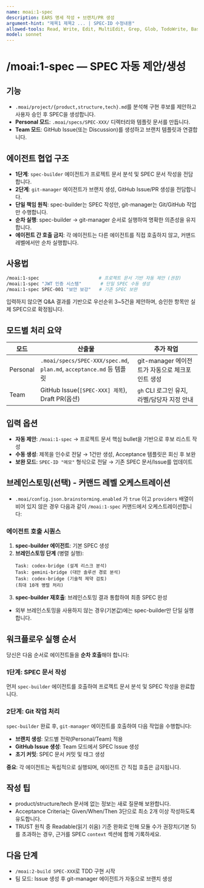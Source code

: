 ```yaml
---
name: moai:1-spec
description: EARS 명세 작성 + 브랜치/PR 생성
argument-hint: "제목1 제목2 ... | SPEC-ID 수정내용"
allowed-tools: Read, Write, Edit, MultiEdit, Grep, Glob, TodoWrite, Bash
model: sonnet
---
```


# /moai:1-spec — SPEC 자동 제안/생성

## 기능

- `.moai/project/{product,structure,tech}.md`를 분석해 구현 후보를 제안하고 사용자 승인 후 SPEC을 생성합니다.
- **Personal 모드**: `.moai/specs/SPEC-XXX/` 디렉터리와 템플릿 문서를 만듭니다.
- **Team 모드**: GitHub Issue(또는 Discussion)를 생성하고 브랜치 템플릿과 연결합니다.

## 에이전트 협업 구조

- **1단계**: `spec-builder` 에이전트가 프로젝트 문서 분석 및 SPEC 문서 작성을 전담합니다.
- **2단계**: `git-manager` 에이전트가 브랜치 생성, GitHub Issue/PR 생성을 전담합니다.
- **단일 책임 원칙**: spec-builder는 SPEC 작성만, git-manager는 Git/GitHub 작업만 수행합니다.
- **순차 실행**: spec-builder → git-manager 순서로 실행하여 명확한 의존성을 유지합니다.
- **에이전트 간 호출 금지**: 각 에이전트는 다른 에이전트를 직접 호출하지 않고, 커맨드 레벨에서만 순차 실행합니다.

## 사용법

```bash
/moai:1-spec                      # 프로젝트 문서 기반 자동 제안 (권장)
/moai:1-spec "JWT 인증 시스템"       # 단일 SPEC 수동 생성
/moai:1-spec SPEC-001 "보안 보강"   # 기존 SPEC 보완
```

입력하지 않으면 Q&A 결과를 기반으로 우선순위 3~5건을 제안하며, 승인한 항목만 실제 SPEC으로 확정됩니다.

## 모드별 처리 요약

| 모드     | 산출물                                                               | 추가 작업                                       |
| -------- | -------------------------------------------------------------------- | ----------------------------------------------- |
| Personal | `.moai/specs/SPEC-XXX/spec.md`, `plan.md`, `acceptance.md` 등 템플릿 | git-manager 에이전트가 자동으로 체크포인트 생성 |
| Team     | GitHub Issue(`[SPEC-XXX] 제목`), Draft PR(옵션)                      | `gh` CLI 로그인 유지, 라벨/담당자 지정 안내     |

## 입력 옵션

- **자동 제안**: `/moai:1-spec` → 프로젝트 문서 핵심 bullet을 기반으로 후보 리스트 작성
- **수동 생성**: 제목을 인수로 전달 → 1건만 생성, Acceptance 템플릿은 회신 후 보완
- **보완 모드**: `SPEC-ID "메모"` 형식으로 전달 → 기존 SPEC 문서/Issue를 업데이트

## 브레인스토밍(선택) - 커맨드 레벨 오케스트레이션

- `.moai/config.json.brainstorming.enabled` 가 `true` 이고 `providers` 배열이 비어 있지 않은 경우 다음과 같이 `/moai:1-spec` 커맨드에서 오케스트레이션합니다:

### 에이전트 호출 시퀀스

1. **spec-builder 에이전트**: 기본 SPEC 생성
2. **브레인스토밍 단계** (병렬 실행):
   ```
   Task: codex-bridge (설계 리스크 분석)
   Task: gemini-bridge (대안 솔루션 경로 분석)
   Task: codex-bridge (기술적 제약 검토)
   (최대 10개 병렬 처리)
   ```
3. **spec-builder 재호출**: 브레인스토밍 결과 통합하여 최종 SPEC 완성

- 외부 브레인스토밍을 사용하지 않는 경우(기본값)에는 spec-builder만 단일 실행합니다.

## 워크플로우 실행 순서

당신은 다음 순서로 에이전트들을 **순차 호출**해야 합니다:

### 1단계: SPEC 문서 작성

먼저 `spec-builder` 에이전트를 호출하여 프로젝트 문서 분석 및 SPEC 작성을 완료합니다.

### 2단계: Git 작업 처리

`spec-builder` 완료 후, `git-manager` 에이전트를 호출하여 다음 작업을 수행합니다:

- **브랜치 생성**: 모드별 전략(Personal/Team) 적용
- **GitHub Issue 생성**: Team 모드에서 SPEC Issue 생성
- **초기 커밋**: SPEC 문서 커밋 및 태그 생성

**중요**: 각 에이전트는 독립적으로 실행되며, 에이전트 간 직접 호출은 금지됩니다.

## 작성 팁

- product/structure/tech 문서에 없는 정보는 새로 질문해 보완합니다.
- Acceptance Criteria는 Given/When/Then 3단으로 최소 2개 이상 작성하도록 유도합니다.
- TRUST 원칙 중 Readable(읽기 쉬움) 기준 완화로 인해 모듈 수가 권장치(기본 5)를 초과하는 경우, 근거를 SPEC `context` 섹션에 함께 기록하세요.

## 다음 단계

- `/moai:2-build SPEC-XXX`로 TDD 구현 시작
- 팀 모드: Issue 생성 후 git-manager 에이전트가 자동으로 브랜치 생성
